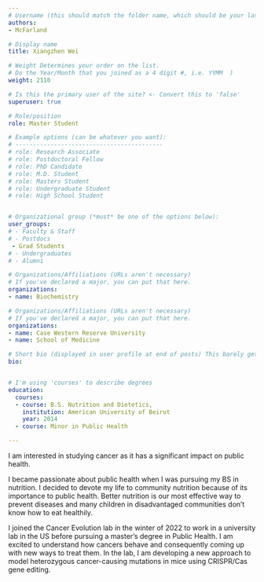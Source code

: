 ```yaml
---
# Username (this should match the folder name, which should be your last name)
authors:
- McFarland

# Display name
title: Xiangzhen Wei

# Weight Determines your order on the list. 
# Do the Year/Month that you joined as a 4 digit #, i.e. YYMM  )
weight: 2110

# Is this the primary user of the site? <- Convert this to 'false'
superuser: true

# Role/position
role: Master Student

# Example options (can be whatever you want):
# ------------------------------------------
# role: Research Associate
# role: Postdoctoral Fellow
# role: PhD Candidate
# role: M.D. Student
# role: Masters Student
# role: Undergraduate Student
# role: High School Student


# Organizational group (*must* be one of the options below):
user_groups:
# - Faculty & Staff
# - Postdocs
 - Grad Students
# - Undergraduates 
# - Alumni

# Organizations/Affiliations (URLs aren't necessary)
# If you've declared a major, you can put that here. 
organizations:
- name: Biochemistry

# Organizations/Affiliations (URLs aren't necessary)
# If you've declared a major, you can put that here. 
organizations:
- name: Case Western Reserve University
- name: School of Medicine

# Short bio (displayed in user profile at end of posts) This barely gets used, so don't bother. 
bio: 


# I'm using 'courses' to describe degrees
education:
  courses:
  - course: B.S. Nutrition and Dietetics,
    institution: American University of Beirut
    year: 2014
  - course: Minor in Public Health

---
```


I am interested in studying cancer as it has a significant impact on public health.
<!--more--> 
I became passionate about public health when I was pursuing my BS in nutrition. I decided to devote my life to community nutrition because of its importance to public health. Better nutrition is our most effective way to prevent diseases and many children in disadvantaged communities don’t know how to eat healthily. 

I joined the Cancer Evolution lab in the winter of 2022 to work in a university lab in the US before pursuing a master’s degree in Public Health. I am excited to understand how cancers behave and consequently coming up with new ways to treat them. In the lab, I am developing a new approach to model heterozygous cancer-causing mutations in mice using CRISPR/Cas gene editing. 

